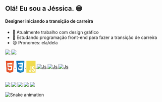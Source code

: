 ## Olá! Eu sou a Jéssica. 😁

<h4>Designer iniciando a transição de carreira</h4>

- 🔭 Atualmente trabalho com design gráfico
- 🌱 Estudando programação front-end para fazer a transição de carreira
- 😄 Pronomes: ela/dela

 <div>
   <a href="https://github.com/jeejca">
   <img height="160em" src="https://github-readme-stats.vercel.app/api?username=jeejca&show_icons=true&theme=dracula&include_all_commits=true&count_private=true"/>
   <img height="160em" src="https://github-readme-stats.vercel.app/api/top-langs/?username=jeejca&layout=compact&langs_count=6&theme=dracula"/>
</div>
<br>
<div style="display: inline_block">
  <img align="center" alt="HTML" height="40" width="30" src="https://raw.githubusercontent.com/devicons/devicon/master/icons/html5/html5-original.svg">
  <img align="center" alt="CSS" height="40" width="30" src="https://raw.githubusercontent.com/devicons/devicon/master/icons/css3/css3-original.svg">
  <img align="center" alt="Js" height="40" width="30" src="https://raw.githubusercontent.com/devicons/devicon/master/icons/javascript/javascript-plain.svg"> 
  <img align="center" alt="Js" height="40" width="30" src="https://cdn.jsdelivr.net/gh/devicons/devicon/icons/react/react-original.svg">
  <img align="center" alt="Js" height="40" width="30" src="https://cdn.jsdelivr.net/gh/devicons/devicon/icons/photoshop/photoshop-plain.svg">
  <img align="center" alt="Js" height="40" width="30" src="https://cdn.jsdelivr.net/gh/devicons/devicon/icons/illustrator/illustrator-plain.svg">
</div>

##

<div> 
<a href="mailto:jfontes138@gmail.com"><img src="https://img.shields.io/badge/-Gmail-%23333?style=for-the-badge&logo=gmail&logoColor=white" target="_blank"></a>
<a href="https://www.linkedin.com/in/jfontes138/" target="_blank"><img src="https://img.shields.io/badge/-LinkedIn-%230077B5?style=for-the-badge&logo=linkedin&logoColor=white" target="_blank"></a> 
<a href="https://instagram.com/jeejca" target="_blank"><img src="https://img.shields.io/badge/-Instagram-%23E4405F?style=for-the-badge&logo=instagram&logoColor=white" target="_blank"></a>
<a href="https://www.twitch.tv/thejeejca" target="_blank"><img src="https://img.shields.io/badge/Twitch-9146FF?style=for-the-badge&logo=twitch&logoColor=white" target="_blank"></a>
<a href="https://discord.gg/XKTtRxXQ" target="_blank"><img src="https://img.shields.io/badge/Discord-7289DA?style=for-the-badge&logo=discord&logoColor=white" target="_blank"></a>
 
  ![Snake animation](https://github.com/jeejca/jeejca/blob/output/github-contribution-grid-snake.svg)

</div>
